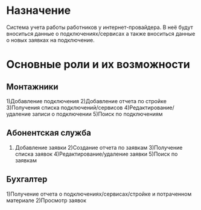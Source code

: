# Назначение
Система учета работы работников у интернет-провайдера. 
В неё будут вноситься данные о подключениях/сервисах 
а также вноситься данные о новых заявках на подключение.

# Основные роли и их возможности

## Монтажники
1)Добавление подключения
2)Добавление отчета по стройке
3)Получения списка подключений/сервисов
4)Редактирование/удаление записи о подключении
5)Поиск по подключениям

## Абонентская служба
1) Добавление заявки
2)Создание отчета по заявкам
3)Получение списка заявок
4)Редактирование/удаление заявки
5)Поиск по заявкам

## Бухгалтер
1)Получение отчета о подключениях/сервисах/стройке и потраченном материале
2)Просмотр заявок
